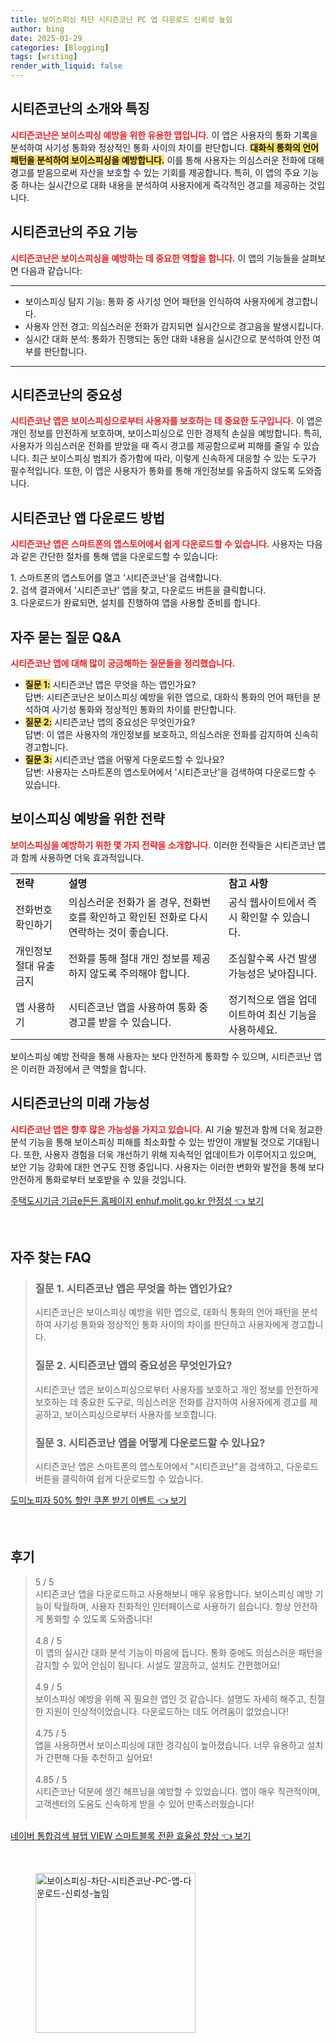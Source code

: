 ```yaml
---
title: 보이스피싱 차단 시티즌코난 PC 앱 다운로드 신뢰성 높임
author: bing
date: 2025-01-29
categories: [Blogging]
tags: [writing]
render_with_liquid: false
---
```



<h2 id='시티즌코난_소개'>시티즌코난의 소개와 특징</h2>

<p><b><span style="color: #ee2323;">시티즌코난은 보이스피싱 예방을 위한 유용한 앱입니다.</span></b> 이 앱은 사용자의 통화 기록을 분석하여 사기성 통화와 정상적인 통화 사이의 차이를 판단합니다. <b><span style="background-color: #ffe066;">대화식 통화의 언어 패턴을 분석하여 보이스피싱을 예방합니다.</span></b> 이를 통해 사용자는 의심스러운 전화에 대해 경고를 받음으로써 자산을 보호할 수 있는 기회를 제공합니다. 특히, 이 앱의 주요 기능 중 하나는 실시간으로 대화 내용을 분석하여 사용자에게 즉각적인 경고를 제공하는 것입니다.</p>

<h2 id='시티즌코난_주요기능'>시티즌코난의 주요 기능</h2>

<p><b><span style="color: #ee2323;">시티즌코난은 보이스피싱을 예방하는 데 중요한 역할을 합니다.</span></b> 이 앱의 기능들을 살펴보면 다음과 같습니다:</p>

<hr />

<ul>
    <li>보이스피싱 탐지 기능: 통화 중 사기성 언어 패턴을 인식하여 사용자에게 경고합니다.</li>
    <li>사용자 안전 경고: 의심스러운 전화가 감지되면 실시간으로 경고음을 발생시킵니다.</li>
    <li>실시간 대화 분석: 통화가 진행되는 동안 대화 내용을 실시간으로 분석하여 안전 여부를 판단합니다.</li>
</ul>

<hr />

<h2 id='시티즌코난_중요성'>시티즌코난의 중요성</h2>

<p><b><span style="color: #ee2323;">시티즌코난 앱은 보이스피싱으로부터 사용자를 보호하는 데 중요한 도구입니다.</span></b> 이 앱은 개인 정보를 안전하게 보호하며, 보이스피싱으로 인한 경제적 손실을 예방합니다. 특히, 사용자가 의심스러운 전화를 받았을 때 즉시 경고를 제공함으로써 피해를 줄일 수 있습니다. 최근 보이스피싱 범죄가 증가함에 따라, 이렇게 신속하게 대응할 수 있는 도구가 필수적입니다. 또한, 이 앱은 사용자가 통화를 통해 개인정보를 유출하지 않도록 도와줍니다.</p>

<h2 id='시티즌코난_다운로드방법'>시티즌코난 앱 다운로드 방법</h2>

<p><b><span style="color: #ee2323;">시티즌코난 앱은 스마트폰의 앱스토어에서 쉽게 다운로드할 수 있습니다.</span></b> 사용자는 다음과 같은 간단한 절차를 통해 앱을 다운로드할 수 있습니다:</p>

<p>1. 스마트폰의 앱스토어를 열고 '시티즌코난'을 검색합니다.<br>
2. 검색 결과에서 '시티즌코난' 앱을 찾고, 다운로드 버튼을 클릭합니다.<br>
3. 다운로드가 완료되면, 설치를 진행하여 앱을 사용할 준비를 합니다.</p>

<h2 id='자주_묻는_질문'>자주 묻는 질문 Q&A</h2>

<p><b><span style="color: #ee2323;">시티즌코난 앱에 대해 많이 궁금해하는 질문들을 정리했습니다.</span></b></p>

<ul>
    <li><b><span style="background-color: #ffe066;">질문 1:</span></b> 시티즌코난 앱은 무엇을 하는 앱인가요?<br>답변: 시티즌코난은 보이스피싱 예방을 위한 앱으로, 대화식 통화의 언어 패턴을 분석하여 사기성 통화와 정상적인 통화의 차이를 판단합니다.</li>
    <li><b><span style="background-color: #ffe066;">질문 2:</span></b> 시티즌코난 앱의 중요성은 무엇인가요?<br>답변: 이 앱은 사용자의 개인정보를 보호하고, 의심스러운 전화를 감지하여 신속히 경고합니다.</li>
    <li><b><span style="background-color: #ffe066;">질문 3:</span></b> 시티즌코난 앱을 어떻게 다운로드할 수 있나요?<br>답변: 사용자는 스마트폰의 앱스토어에서 '시티즌코난'을 검색하여 다운로드할 수 있습니다.</li>
</ul>

<h2 id='보이스피싱_예방_전략'>보이스피싱 예방을 위한 전략</h2>

<p><b><span style="color: #ee2323;">보이스피싱을 예방하기 위한 몇 가지 전략을 소개합니다.</span></b> 이러한 전략들은 시티즌코난 앱과 함께 사용하면 더욱 효과적입니다.</p>

<table>
    <tr>
        <td><b>전략</b></td>
        <td><b>설명</b></td>
        <td><b>참고 사항</b></td>
    </tr>
    <tr>
        <td>전화번호 확인하기</td>
        <td>의심스러운 전화가 올 경우, 전화번호를 확인하고 확인된 전화로 다시 연락하는 것이 좋습니다.</td>
        <td>공식 웹사이트에서 즉시 확인할 수 있습니다.</td>
    </tr>
    <tr>
        <td>개인정보 절대 유출 금지</td>
        <td>전화를 통해 절대 개인 정보를 제공하지 않도록 주의해야 합니다.</td>
        <td>조심할수록 사건 발생 가능성은 낮아집니다.</td>
    </tr>
    <tr>
        <td>앱 사용하기</td>
        <td>시티즌코난 앱을 사용하여 통화 중 경고를 받을 수 있습니다.</td>
        <td>정기적으로 앱을 업데이트하여 최신 기능을 사용하세요.</td>
    </tr>
</table>

<p>보이스피싱 예방 전략을 통해 사용자는 보다 안전하게 통화할 수 있으며, 시티즌코난 앱은 이러한 과정에서 큰 역할을 합니다.</p>

<h2 id='시티즌코난의_미래'>시티즌코난의 미래 가능성</h2>

<p><b><span style="color: #ee2323;">시티즌코난 앱은 향후 많은 가능성을 가지고 있습니다.</span></b> AI 기술 발전과 함께 더욱 정교한 분석 기능을 통해 보이스피싱 피해를 최소화할 수 있는 방안이 개발될 것으로 기대됩니다. 또한, 사용자 경험을 더욱 개선하기 위해 지속적인 업데이트가 이루어지고 있으며, 보안 기능 강화에 대한 연구도 진행 중입니다. 사용자는 이러한 변화와 발전을 통해 보다 안전하게 통화로부터 보호받을 수 있을 것입니다.</p>


<p><a class="click-button" title="주택도시기금 기금e든든 홈페이지 enhuf.molit.go.kr 안정성" href="https://somered.github.io/posts/%EC%A3%BC%ED%83%9D%EB%8F%84%EC%8B%9C%EA%B8%B0%EA%B8%88-%EA%B8%B0%EA%B8%88e%EB%93%A0%EB%93%A0-%ED%99%88%ED%8E%98%EC%9D%B4%EC%A7%80-enhuf.molit.go.kr-%EC%95%88%EC%A0%95%EC%84%B1/" rel="dofollow">주택도시기금 기금e든든 홈페이지 enhuf.molit.go.kr 안정성 👈 보기</a></p><br>
<h2 id='자주_찾는_FAQ'>자주 찾는 FAQ</h2>
<div itemscope="" itemtype="https://schema.org/FAQPage"> 
<blockquote> 
<div itemscope="" itemprop="mainEntity" itemtype="https://schema.org/Question"> 
<h3 itemprop="name">질문 1. 시티즌코난 앱은 무엇을 하는 앱인가요?</h3> 
<div itemscope="" itemprop="acceptedAnswer" itemtype="https://schema.org/Answer"> 
<span itemprop="text"> 
<p>시티즌코난은 보이스피싱 예방을 위한 앱으로, 대화식 통화의 언어 패턴을 분석하여 사기성 통화와 정상적인 통화 사이의 차이를 판단하고 사용자에게 경고합니다.</p> 
</span> 
</div> 
</div> 

<div itemscope="" itemprop="mainEntity" itemtype="https://schema.org/Question"> 
<h3 itemprop="name">질문 2. 시티즌코난 앱의 중요성은 무엇인가요?</h3> 
<div itemscope="" itemprop="acceptedAnswer" itemtype="https://schema.org/Answer"> 
<span itemprop="text"> 
<p>시티즌코난 앱은 보이스피싱으로부터 사용자를 보호하고 개인 정보를 안전하게 보호하는 데 중요한 도구로, 의심스러운 전화를 감지하여 사용자에게 경고를 제공하고, 보이스피싱으로부터 사용자를 보호합니다.</p> 
</span> 
</div> 
</div> 

<div itemscope="" itemprop="mainEntity" itemtype="https://schema.org/Question"> 
<h3 itemprop="name">질문 3. 시티즌코난 앱을 어떻게 다운로드할 수 있나요?</h3> 
<div itemscope="" itemprop="acceptedAnswer" itemtype="https://schema.org/Answer"> 
<span itemprop="text"> 
<p>시티즌코난 앱은 스마트폰의 앱스토어에서 "시티즌코난"을 검색하고, 다운로드 버튼을 클릭하여 쉽게 다운로드할 수 있습니다.</p> 
</span> 
</div> 
</div> 

</blockquote> 
</div>
<p><a class="click-button" title="도미노피자 50% 할인 쿠폰 받기 이벤트" href="https://somered.github.io/posts/%EB%8F%84%EB%AF%B8%EB%85%B8%ED%94%BC%EC%9E%90-50-%ED%95%A0%EC%9D%B8-%EC%BF%A0%ED%8F%B0-%EB%B0%9B%EA%B8%B0-%EC%9D%B4%EB%B2%A4%ED%8A%B8/" rel="dofollow">도미노피자 50% 할인 쿠폰 받기 이벤트 👈 보기</a></p><br>
<h2 id='후기'>후기</h2>
<div itemscope itemtype="https://schema.org/Product">
  <blockquote>
  <div itemprop="review" itemscope itemtype="https://schema.org/Review">
      <div itemprop="reviewRating" itemscope itemtype="https://schema.org/Rating"> <span itemprop="ratingValue">5</span> / <span itemprop="bestRating">5</span> </div>
      <span itemprop="reviewBody">시티즌코난 앱을 다운로드하고 사용해보니 매우 유용합니다. 보이스피싱 예방 기능이 탁월하며, 사용자 친화적인 인터페이스로 사용하기 쉽습니다. 항상 안전하게 통화할 수 있도록 도와줍니다!</span>
  </div>
  <br>
  <div itemprop="review" itemscope itemtype="https://schema.org/Review">
      <div itemprop="reviewRating" itemscope itemtype="https://schema.org/Rating"> <span itemprop="ratingValue">4.8</span> / <span itemprop="bestRating">5</span> </div>
      <span itemprop="reviewBody">이 앱의 실시간 대화 분석 기능이 마음에 듭니다. 통화 중에도 의심스러운 패턴을 감지할 수 있어 안심이 됩니다. 시설도 깔끔하고, 설치도 간편했어요!</span>
  </div>
  <br>
  <div itemprop="review" itemscope itemtype="https://schema.org/Review">
      <div itemprop="reviewRating" itemscope itemtype="https://schema.org/Rating"> <span itemprop="ratingValue">4.9</span> / <span itemprop="bestRating">5</span> </div>
      <span itemprop="reviewBody">보이스피싱 예방을 위해 꼭 필요한 앱인 것 같습니다. 설명도 자세히 해주고, 친절한 지원이 인상적이었습니다. 다운로드하는 데도 어려움이 없었습니다!</span>
  </div>
  <br>
  <div itemprop="review" itemscope itemtype="https://schema.org/Review">
      <div itemprop="reviewRating" itemscope itemtype="https://schema.org/Rating"> <span itemprop="ratingValue">4.75</span> / <span itemprop="bestRating">5</span> </div>
      <span itemprop="reviewBody">앱을 사용하면서 보이스피싱에 대한 경각심이 높아졌습니다. 너무 유용하고 설치가 간편해 다들 추천하고 싶어요!</span>
  </div>
  <br>
  <div itemprop="review" itemscope itemtype="https://schema.org/Review">
      <div itemprop="reviewRating" itemscope itemtype="https://schema.org/Rating"> <span itemprop="ratingValue">4.85</span> / <span itemprop="bestRating">5</span> </div>
      <span itemprop="reviewBody">시티즌코난 덕분에 생긴 해프닝을 예방할 수 있었습니다. 앱이 매우 직관적이며, 고객센터의 도움도 신속하게 받을 수 있어 만족스러웠습니다!</span>
  </div>
  <br>
  </blockquote>
</div>
<p><a class="click-button" title="네이버 통합검색 뷰탭 VIEW 스마트블록 전환 효율성 향상" href="https://somered.github.io/posts/%EB%84%A4%EC%9D%B4%EB%B2%84-%ED%86%B5%ED%95%A9%EA%B2%80%EC%83%89-%EB%B7%B0%ED%83%AD-VIEW-%EC%8A%A4%EB%A7%88%ED%8A%B8%EB%B8%94%EB%A1%9D-%EC%A0%84%ED%99%98-%ED%9A%A8%EC%9C%A8%EC%84%B1-%ED%96%A5%EC%83%81/" rel="dofollow">네이버 통합검색 뷰탭 VIEW 스마트블록 전환 효율성 향상 👈 보기</a></p><br>
<figure class="image"><img src="https://somered.github.io/assets/img/thumbnail/보이스피싱-차단-시티즌코난-PC-앱-다운로드-신뢰성-높임.webp" alt="보이스피싱-차단-시티즌코난-PC-앱-다운로드-신뢰성-높임" width="256" height="256"></figure>